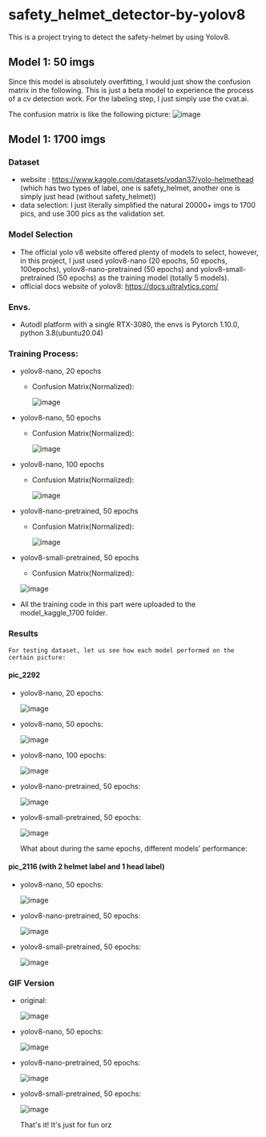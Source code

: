 # safety_helmet_detector-by-yolov8
  This is a project trying to detect the safety-helmet by using Yolov8.
## Model 1: 50 imgs
  Since this model is absolutely overfitting, I would just show the confusion matrix in the following. This is just a beta model to experience the process of a cv detection work. For the labeling step, I just simply use the cvat.ai.
  
  The confusion matrix is like the following picture:
  ![image](model50/results/confusion_matrix_normalized.png)
  

## Model 1: 1700 imgs
  ### Dataset
  - website : https://www.kaggle.com/datasets/vodan37/yolo-helmethead (which has two types of label, one is safety_helmet, another one is simply just head (without safety_helmet))
  - data selection: I just literally simplified the natural 20000+ imgs to 1700 pics, and use 300 pics as the validation set.

  ### Model Selection
  - The official yolo v8 website offered plenty of models to select, however, in this project, I just used yolov8-nano (20 epochs, 50 epochs, 100epochs), yolov8-nano-pretrained (50 epochs) and yolov8-small-pretrained (50 epochs) as the training model (totally 5 models).
  - official docs website of yolov8: https://docs.ultralytics.com/

  ### Envs.
  - Autodl platform with a single RTX-3080, the envs is Pytorch 1.10.0, python 3.8(ubuntu20.04)

  ### Training Process:
  - yolov8-nano, 20 epochs
    
    - Confusion Matrix(Normalized):
      
      ![image](model_kaggle_1700/confusion_matrix/confusion_matrix_normalized_20epochs.png)
  - yolov8-nano, 50 epochs
    
    - Confusion Matrix(Normalized):
      
      ![image](model_kaggle_1700/confusion_matrix/confusion_matrix_normalized_50epochs.png)
  - yolov8-nano, 100 epochs
    
    - Confusion Matrix(Normalized):
      
      ![image](model_kaggle_1700/confusion_matrix/confusion_matrix_normalized_100epochs.png)
      
  - yolov8-nano-pretrained, 50 epochs
    
    - Confusion Matrix(Normalized):
      
      ![image](model_kaggle_1700/confusion_matrix/confusion_matrix_normalized_nano_pt_50.png)
      
  - yolov8-small-pretrained, 50 epochs
    
      - Confusion Matrix(Normalized):
        
      ![image](model_kaggle_1700/confusion_matrix/confusion_matrix_normalized_small_pt_50.png)
    
  - All the training code in this part were uploaded to the model_kaggle_1700 folder.

  ### Results
    For testing dataset, let us see how each model performed on the certain picture:
  #### pic_2292
  - yolov8-nano, 20 epochs:
    
    ![image](model_kaggle_1700/result/helm_002292_yolov8n_20.jpg)
    
  - yolov8-nano, 50 epochs:
    
    ![image](model_kaggle_1700/result/helm_002292_yolov8n_50.jpg)
    
  - yolov8-nano, 100 epochs:
    
    ![image](model_kaggle_1700/result/helm_002292_yolov8n_100.jpg)
    
  - yolov8-nano-pretrained, 50 epochs:
    
    ![image](model_kaggle_1700/result/helm_002292_yolov8n_pt.jpg)
    
  - yolov8-small-pretrained, 50 epochs:
    
    ![image](model_kaggle_1700/result/helm_002292_yolov8s_pt.jpg)

    What about during the same epochs, different models' performance:
  #### pic_2116 (with 2 helmet label and 1 head label)
  
  - yolov8-nano, 50 epochs:
    
    ![image](model_kaggle_1700/result/helm_002116_yolov8n_50.jpg)
    
  - yolov8-nano-pretrained, 50 epochs:
    
    ![image](model_kaggle_1700/result/helm_002116_yolov8n_pt.jpg)
    
  - yolov8-small-pretrained, 50 epochs:
    
    ![image](model_kaggle_1700/result/helm_002116_yolov8s_pt.jpg)

  ### GIF Version
  - original:
    
    ![image](model_kaggle_1700/video/test1.gif)
  - yolov8-nano, 50 epochs:
    
    ![image](model_kaggle_1700/video/test1_50nano.gif)
  - yolov8-nano-pretrained, 50 epochs:
    
    ![image](model_kaggle_1700/video/test1_nano_pretrained.gif)
  - yolov8-small-pretrained, 50 epochs:
    
    ![image](model_kaggle_1700/video/test1_small_50.gif)

    That's it! It's just for fun orz

  
